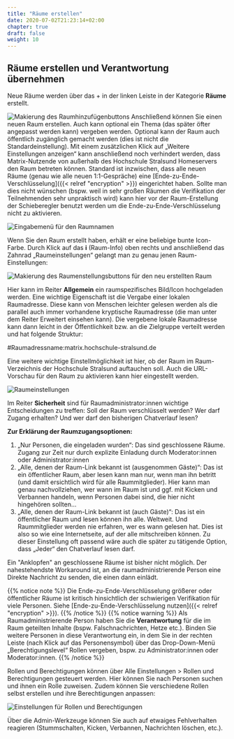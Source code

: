 ```yaml
---
title: "Räume erstellen"
date: 2020-07-02T21:23:14+02:00
chapter: true
draft: false
weight: 10
---
```

## Räume erstellen und Verantwortung übernehmen

Neue Räume werden über das + in der linken Leiste in der Kategorie **Räume** erstellt.

![Makierung des Raumhinzufügenbuttons](/doc/images/01_Rooms_de.png)
Anschließend können Sie einen neuen Raum erstellen. Auch kann optional ein Thema (das später öfter angepasst werden kann) vergeben werden. Optional kann der Raum auch öffentlich zugänglich gemacht werden (dies ist nicht die Standardeinstellung). Mit einem zusätzlichen Klick auf „Weitere Einstellungen anzeigen“ kann anschließend noch verhindert werden, dass Matrix-Nutzende von außerhalb des Hochschule Stralsund Homeservers den Raum betreten können. Standard ist inzwischen, dass alle neuen Räume (genau wie alle neuen 1:1-Gespräche) eine [Ende-zu-Ende-Verschlüsselung]({{< relref "encryption" >}}) eingerichtet haben. Sollte man dies nicht wünschen (bspw. weil in sehr großen Räumen die Verifikation der Teilnehmenden sehr unpraktisch wird) kann hier vor der Raum-Erstellung der Schieberegler benutzt werden um die Ende-zu-Ende-Verschlüsselung nicht zu aktivieren.

![Eingabemenü für den Raumnamen](/doc/images/02_Rooms_de.png)

Wenn Sie den Raum erstellt haben, erhält er eine beliebige bunte Icon-Farbe. Durch Klick auf das **i** (Raum-Info) oben rechts und anschließend das Zahnrad „Raumeinstellungen“ gelangt man zu genau jenen Raum-Einstellungen:

![Makierung des Raumenstellungsbuttons für den neu erstellten Raum](/doc/images/03_Rooms_de.png)

Hier kann im Reiter **Allgemein** ein raumspezifisches Bild/Icon hochgeladen werden. Eine wichtige Eigenschaft ist die Vergabe einer lokalen Raumadresse. Diese kann von Menschen leichter gelesen werden als die parallel auch immer vorhandene kryptische Raumadresse (die man unter dem Reiter Erweitert einsehen kann). Die vergebene lokale Raumadresse kann dann leicht in der Öffentlichkeit bzw. an die Zielgruppe verteilt werden und hat folgende Struktur:

#Raumadressname:matrix.hochschule-stralsund.de

Eine weitere wichtige Einstellmöglichkeit ist hier, ob der Raum im Raum-Verzeichnis der Hochschule Stralsund auftauchen soll. Auch die URL-Vorschau für den Raum zu aktivieren kann hier eingestellt werden.

![Raumeinstellungen](/doc/images/04_Rooms_de.png)

Im Reiter **Sicherheit** sind für Raumadministrator:innen wichtige Entscheidungen zu treffen: Soll der Raum verschlüsselt werden? Wer darf Zugang erhalten? Und wer darf den bisherigen Chatverlauf lesen?

**Zur Erklärung der Raumzugangsoptionen:**

1. „Nur Personen, die eingeladen wurden“: Das sind geschlossene Räume. Zugang zur Zeit nur durch explizite Einladung durch Moderator:innen oder Administrator:innen
2. „Alle, denen der Raum-Link bekannt ist (ausgenommen Gäste)“: Das ist ein öffentlicher Raum, aber lesen kann man nur, wenn man ihn betritt (und damit ersichtlich wird für alle Raummitglieder). Hier kann man genau nachvollziehen, wer wann im Raum ist und ggf. mit Kicken und Verbannen handeln, wenn Personen dabei sind, die hier nicht hingehören sollten...
3. „Alle, denen der Raum-Link bekannt ist (auch Gäste)“: Das ist ein öffentlicher Raum und lesen können ihn alle. Weltweit. Und Raummitglieder werden nie erfahren, wer es wann gelesen hat. Dies ist also so wie eine Internetseite, auf der alle mitschreiben können. Zu dieser Einstellung oft passend wäre auch die später zu tätigende Option, dass „Jeder“ den Chatverlauf lesen darf.

Ein "Anklopfen" an geschlossene Räume ist bisher nicht möglich. Der nahestehendste Workaround ist, an die raumadministrierende Person eine Direkte Nachricht zu senden, die einen dann einlädt.

{{% notice note %}}
Die Ende-zu-Ende-Verschlüsselung größerer oder öffentlicher Räume ist kritisch hinsichtlich der schwierigen Verifikation für viele Personen. Siehe [Ende-zu-Ende-Verschlüsselung nutzen]({{< relref "encryption" >}}).
{{% /notice %}}
{{% notice warning %}}
Als Raumadministrierende Person haben Sie die **Verantwortung** für die im Raum geteilten Inhalte (bspw. Falschnachrichten, Hetze etc.). Binden Sie weitere Personen in diese Verantwortung ein, in dem Sie in der rechten Leiste (nach Klick auf das Personensymbol) über das Drop-Down-Menü „Berechtigungslevel“ Rollen vergeben, bspw. zu Administrator:innen oder Moderator:innen.
{{% /notice %}}

Rollen und Berechtigungen können über Alle Einstellungen > Rollen und Berechtigungen gesteuert werden. Hier können Sie nach Personen suchen und ihnen ein Rolle zuweisen. Zudem können Sie verschiedene Rollen selbst erstellen und ihre Berechtigungen anpassen:

![Einstellungen für Rollen und Berechtigungen](/doc/images/06_Users-Permissions-1_de.png)

Über die Admin-Werkzeuge können Sie auch auf etwaiges Fehlverhalten reagieren (Stummschalten, Kicken, Verbannen, Nachrichten löschen, etc.).


